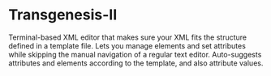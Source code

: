 # Transgenesis-II
Terminal-based XML editor that makes sure your XML fits the structure defined in a template file. Lets you manage elements and set attributes while skipping the manual navigation of a regular text editor. Auto-suggests attributes and elements according to the template, and also attribute values.
